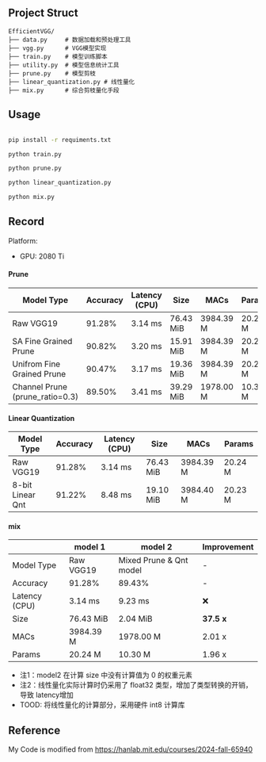 ## Project Struct

```
EfficientVGG/ 
├── data.py     # 数据加载和预处理工具 
├── vgg.py      # VGG模型实现 
├── train.py    # 模型训练脚本 
├── utility.py  # 模型信息统计工具
├── prune.py    # 模型剪枝
├── linear_quantization.py # 线性量化
├── mix.py      # 综合剪枝量化手段
```

## Usage

```bash

pip install -r requiments.txt

python train.py

python prune.py

python linear_quantization.py

python mix.py

```

## Record

Platform: 
- GPU: 2080 Ti

#### Prune

| Model Type | Accuracy | Latency (CPU) | Size | MACs | Params |
| --- | --- | --- | --- | --- | --- |
| Raw VGG19 | 91.28% | 3.14 ms | 76.43 MiB | 3984.39 M | 20.24 M |
| SA Fine Grained Prune | 90.82% | 3.20 ms | 15.91 MiB | 3984.39 M | 20.24 M |
| Unifrom Fine Grained Prune | 90.47% | 3.17 ms | 19.36 MiB | 3984.39 M | 20.24 M |
| Channel Prune (prune_ratio=0.3) | 89.50% | 3.41 ms | 39.29 MiB | 1978.00 M | 10.30 M |

#### Linear Quantization

| Model Type | Accuracy | Latency (CPU) | Size | MACs | Params |
| --- | --- | --- | --- | --- | --- |
| Raw VGG19 | 91.28% | 3.14 ms | 76.43 MiB | 3984.39 M | 20.24 M |
| 8-bit Linear Qnt | 91.22% | 8.48 ms | 19.10 MiB | 3984.40 M | 20.23 M |

#### mix

|  | model 1 | model 2 | Improvement |
| --- | --- | --- | --- |
| Model Type | Raw VGG19 | Mixed Prune & Qnt model | - |
| Accuracy | 91.28% | 89.43% | - |
| Latency (CPU) | 3.14 ms | 9.23 ms | ❌ |
| Size | 76.43 MiB | 2.04 MiB | **37.5 x** |
| MACs | 3984.39 M | 1978.00 M | 2.01 x |
| Params | 20.24 M | 10.30 M | 1.96 x |

- 注1：model2 在计算 size 中没有计算值为 0 的权重元素
- 注2：线性量化实际计算时仍采用了 float32 类型，增加了类型转换的开销，导致 latency增加
- TOOD: 将线性量化的计算部分，采用硬件 int8 计算库
## Reference

My Code is modified from https://hanlab.mit.edu/courses/2024-fall-65940
